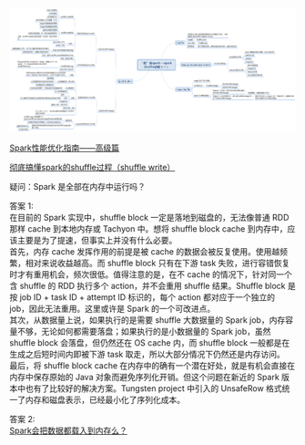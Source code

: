 ![](/resource/spark-shuffle.png)

[Spark性能优化指南——高级篇](https://tech.meituan.com/2016/05/12/spark-tuning-pro.html)

[彻底搞懂spark的shuffle过程（shuffle write）](https://zhuanlan.zhihu.com/p/55954840)

疑问：Spark 是全部在内存中运行吗？  

答案 1:  
在目前的 Spark 实现中，shuffle block 一定是落地到磁盘的，无法像普通 RDD 那样 cache 到本地内存或 Tachyon 中。想将 shuffle block cache 到内存中，应该主要是为了提速，但事实上并没有什么必要。  
首先，内存 cache 发挥作用的前提是被 cache 的数据会被反复使用。使用越频繁，相对来说收益越高。而 shuffle block 只有在下游 task 失败，进行容错恢复时才有重用机会，频次很低。值得注意的是，在不 cache 的情况下，针对同一个含 shuffle 的 RDD 执行多个 action，并不会重用  shuffle 结果。Shuffle block 是按 job ID + task ID + attempt ID 标识的，每个 action 都对应于一个独立的 job，因此无法重用。这里或许是 Spark 的一个可改进点。  
其次，从数据量上说，如果执行的是需要 shuffle 大数据量的 Spark job，内存容量不够，无论如何都需要落盘；如果执行的是小数据量的 Spark job，虽然 shuffle block 会落盘，但仍然还在 OS cache 内，而 shuffle block 一般都是在生成之后短时间内即被下游 task 取走，所以大部分情况下仍然还是内存访问。  
最后，将 shuffle block cache 在内存中的确有一个潜在好处，就是有机会直接在内存中保存原始的 Java 对象而避免序列化开销。但这个问题在新近的 Spark 版本中也有了比较好的解决方案。Tungsten project 中引入的 UnsafeRow 格式统一了内存和磁盘表示，已经最小化了序列化成本。

答案 2:  
[Spark会把数据都载入到内存么？](https://www.jianshu.com/p/b70fe63a77a8)

